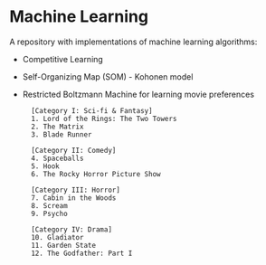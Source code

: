 # Machine Learning

A repository with implementations of machine learning algorithms:
- Competitive Learning
- Self-Organizing Map (SOM) - Kohonen model
- Restricted Boltzmann Machine for learning movie preferences
	 	
	 	[Category I: Sci-fi & Fantasy]
		1. Lord of the Rings: The Two Towers
		2. The Matrix
		3. Blade Runner
		
		[Category II: Comedy]
		4. Spaceballs
		5. Hook
		6. The Rocky Horror Picture Show
		
		[Category III: Horror]
		7. Cabin in the Woods
		8. Scream
		9. Psycho
		
		[Category IV: Drama]
		10. Gladiator
		11. Garden State
		12. The Godfather: Part I

